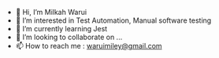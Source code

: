 - 👋 Hi, I’m Milkah Warui
- 👀 I’m interested in Test Automation, Manual software testing 
- 🌱 I’m currently learning  Jest 
- 💞️ I’m looking to collaborate on ...
- 📫 How to reach me : waruimiley@gmail.com

